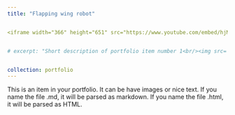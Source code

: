 ```yaml
---
title: "Flapping wing robot"


<iframe width="366" height="651" src="https://www.youtube.com/embed/hjMx8EuyZJ8" title="Kestrel test flight ( the better one )" frameborder="0" allow="accelerometer;  autoplay; clipboard-write; encrypted-media; gyroscope; picture-in-picture" allowfullscreen></iframe>


# excerpt: "Short description of portfolio item number 1<br/><img src='/images/500x300.png'>"


collection: portfolio
---
```


This is an item in your portfolio. It can be have images or nice text. If you name the file .md, it will be parsed as markdown. If you name the file .html, it will be parsed as HTML. 
